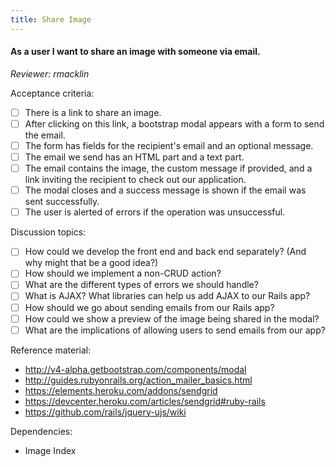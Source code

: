 ```yaml
---
title: Share Image
---
```


#### As a user I want to share an image with someone via email.

_Reviewer: rmacklin_

Acceptance criteria:
- [ ] There is a link to share an image.
- [ ] After clicking on this link, a bootstrap modal appears with a form to
  send the email.
- [ ] The form has fields for the recipient's email and an optional message.
- [ ] The email we send has an HTML part and a text part.
- [ ] The email contains the image, the custom message if provided, and a link
  inviting the recipient to check out our application.
- [ ] The modal closes and a success message is shown if the email was sent
  successfully.
- [ ] The user is alerted of errors if the operation was unsuccessful.

Discussion topics:
- [ ] How could we develop the front end and back end separately? (And why
  might that be a good idea?)
- [ ] How should we implement a non-CRUD action?
- [ ] What are the different types of errors we should handle?
- [ ] What is AJAX? What libraries can help us add AJAX to our Rails app?
- [ ] How should we go about sending emails from our Rails app?
- [ ] How could we show a preview of the image being shared in the modal?
- [ ] What are the implications of allowing users to send emails from our app?

Reference material:
- http://v4-alpha.getbootstrap.com/components/modal
- http://guides.rubyonrails.org/action_mailer_basics.html
- https://elements.heroku.com/addons/sendgrid
- https://devcenter.heroku.com/articles/sendgrid#ruby-rails
- https://github.com/rails/jquery-ujs/wiki

Dependencies:
- Image Index

